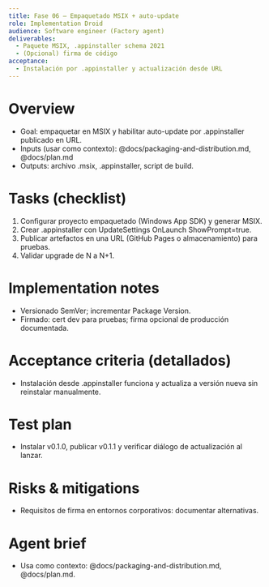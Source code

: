 ```yaml
---
title: Fase 06 – Empaquetado MSIX + auto‑update
role: Implementation Droid
audience: Software engineer (Factory agent)
deliverables:
  - Paquete MSIX, .appinstaller schema 2021
  - (Opcional) firma de código
acceptance:
  - Instalación por .appinstaller y actualización desde URL
---
```

 
 # Overview
 - Goal: empaquetar en MSIX y habilitar auto-update por .appinstaller publicado en URL.
 - Inputs (usar como contexto): @docs/packaging-and-distribution.md, @docs/plan.md
 - Outputs: archivo .msix, .appinstaller, script de build.
 
 # Tasks (checklist)
 1) Configurar proyecto empaquetado (Windows App SDK) y generar MSIX.
 2) Crear .appinstaller con UpdateSettings OnLaunch ShowPrompt=true.
 3) Publicar artefactos en una URL (GitHub Pages o almacenamiento) para pruebas.
 4) Validar upgrade de N a N+1.
 
 # Implementation notes
 - Versionado SemVer; incrementar Package Version.
 - Firmado: cert dev para pruebas; firma opcional de producción documentada.
 
 # Acceptance criteria (detallados)
 - Instalación desde .appinstaller funciona y actualiza a versión nueva sin reinstalar manualmente.
 
 # Test plan
 - Instalar v0.1.0, publicar v0.1.1 y verificar diálogo de actualización al lanzar.
 
 # Risks & mitigations
 - Requisitos de firma en entornos corporativos: documentar alternativas.
 
 # Agent brief
 - Usa como contexto: @docs/packaging-and-distribution.md, @docs/plan.md.
